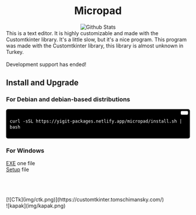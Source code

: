 
<div align="center">
  
  # Micropad
  
  <a>
    <img src="https://github.com/SabanGnc/SabanGnc/assets/139702707/cc75e47a-eda0-498f-bc38-1a9a3e6ea37c" alt="Github Stats" width="1200">
  </a>
<br>
</div>
This is a text editor. It is highly customizable and made with the Customtkinter library. It's a little slow, but it's a nice program. This program was made with the Customtkinter library, this library is almost unknown in Turkey.
<br>
<br>
Development support has ended!

## Install and Upgrade
### For Debian and debian-based distributions
<div style="background-color:#000; color:#fff; padding:10px; border-radius:5px; position:relative;">
  <button style="position:absolute; top:5px; right:5px; background-color:#fff; border:none; color:#000; padding:5px 10px; border-radius:3px;" onclick="navigator.clipboard.writeText('curl -sSL https://yigit-packages.netlify.app/micropad/install.sh | bash')"></button>
  <pre><code>curl -sSL https://yigit-packages.netlify.app/micropad/install.sh | bash</code></pre>
</div>

### For Windows
<p>
<a href="https://github.com/YigitC7/Micropad/releases/download/1.1/Micropad.exe">EXE</a> one file
<br>
<a href="https://github.com/YigitC7/Micropad/releases/download/1.1/Micropad-setup64.exe">Setup</a> file
</p>
<br>
<br>
<br>
[![CTk](img/ctk.png)](https://customtkinter.tomschimansky.com/)
<br>
![kapak](img/kapak.png)


